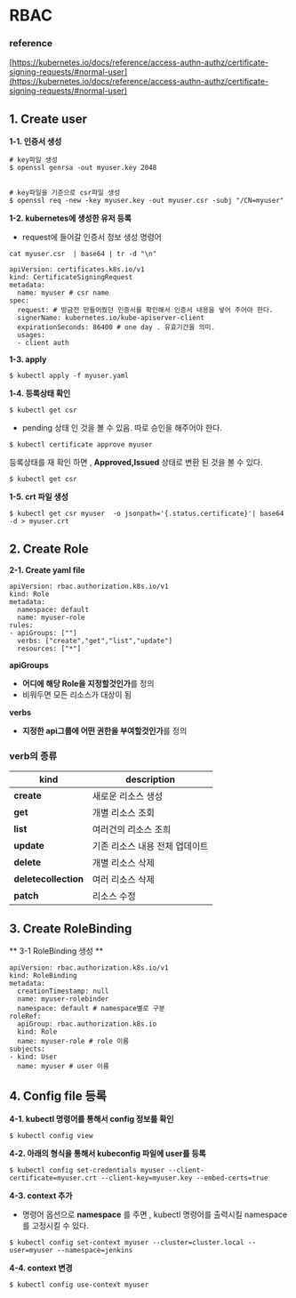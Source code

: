 # RBAC

### [](https://github.com/jjsair0412/kubernetes_info/blob/main/RBAC/RBAC.md#reference)reference

[https://kubernetes.io/docs/reference/access-authn-authz/certificate-signing-requests/#normal-user](https://kubernetes.io/docs/reference/access-authn-authz/certificate-signing-requests/#normal-user)

## [](https://github.com/jjsair0412/kubernetes_info/blob/main/RBAC/RBAC.md#1-create-user)1. Create user

**1-1. 인증서 생성**

```
# key파일 생성 
$ openssl genrsa -out myuser.key 2048 


# key파일을 기준으로 csr파일 생성
$ openssl req -new -key myuser.key -out myuser.csr -subj "/CN=myuser"  
```

**1-2. kubernetes에 생성한 유저 등록**

-   request에 들어갈 인증서 정보 생성 명령어

```
cat myuser.csr  | base64 | tr -d "\n"
```

```
apiVersion: certificates.k8s.io/v1
kind: CertificateSigningRequest
metadata:
  name: myuser # csr name
spec:
  request: # 방금전 만들어줬던 인증서를 확인해서 인증서 내용을 넣어 주어야 한다.
  signerName: kubernetes.io/kube-apiserver-client
  expirationSeconds: 86400 # one day . 유효기간을 의미.
  usages:
  - client auth
```

**1-3. apply**

```
$ kubectl apply -f myuser.yaml
```

**1-4. 등록상태 확인**

```
$ ﻿kubectl get csr
```

-   pending 상태 인 것을 볼 수 있음. 따로 승인을 해주어야 한다.

```
$ kubectl certificate approve myuser
```

등록상태를 재 확인 하면 ,  **Approved,Issued**  상태로 변환 된 것을 볼 수 있다.

```
$ ﻿kubectl get csr
```

**1-5. crt 파일 생성**

```
$ kubectl get csr myuser  -o jsonpath='{.status.certificate}'| base64 -d > myuser.crt
```

## [](https://github.com/jjsair0412/kubernetes_info/blob/main/RBAC/RBAC.md#2-create-role)2. Create Role

**2-1. Create yaml file**

```
apiVersion: rbac.authorization.k8s.io/v1 
kind: Role 
metadata: 
  namespace: default 
  name: myuser-role 
rules:  
- apiGroups: [""] 
  verbs: ["create","get","list","update"]
  resources: ["*"]

```

**apiGroups**

-   **어디에 해당 Role을 지정할것인가**를 정의
-   비워두면 모든 리소스가 대상이 됨

**verbs**

-   **지정한 api그룹에 어떤 권한을 부여할것인가**를 정의

### [](https://github.com/jjsair0412/kubernetes_info/blob/main/RBAC/RBAC.md#verb%EC%9D%98-%EC%A2%85%EB%A5%98)verb의 종류
| kind | description |
|--|--|
|**create**| 새로운 리소스 생성 |
| **get** | 개별 리소스 조회 |
|**list**|여러건의 리소스 조희|
|**update**|기존 리소스 내용 전체 업데이트|
|**delete**|개별 리소스 삭제|
|**deletecollection**|여러 리소스 삭제|
|**patch**|리소스 수정|

## [](https://github.com/jjsair0412/kubernetes_info/blob/main/RBAC/RBAC.md#3-create-rolebinding)3. Create RoleBinding

** 3-1 RoleBinding 생성 **
```
apiVersion: rbac.authorization.k8s.io/v1
kind: RoleBinding
metadata:
  creationTimestamp: null
  name: myuser-rolebinder
  namespace: default # namespace별로 구분
roleRef:
  apiGroup: rbac.authorization.k8s.io
  kind: Role
  name: myuser-role # role 이름
subjects:
- kind: User
  name: myuser # user 이름
```

## [](https://github.com/jjsair0412/kubernetes_info/blob/main/RBAC/RBAC.md#4-config-file-%EB%93%B1%EB%A1%9D)4. Config file 등록

**4-1. kubectl 명령어를 통해서 config 정보를 확인**

```
$ ﻿kubectl config view
```

**4-2. 아래의 형식을 통해서 kubeconfig 파일에 user를 등록**

```
$ ﻿kubectl config set-credentials myuser --client-certificate=myuser.crt --client-key=myuser.key --embed-certs=true
```

**4-3. context 추가**

- 명령어 옵션으로 **namespace** 를 주면 , kubectl 명령어를 출력시킬 namespace를 고정시킬 수 있다.
```
﻿$ kubectl config set-context myuser --cluster=cluster.local --user=myuser --namespace=jenkins 
```

**4-4. context 변경**

```
$ ﻿kubectl config use-context myuser 
```